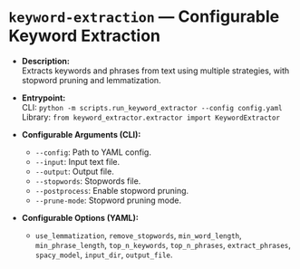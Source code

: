 #  `keyword-extraction` — Configurable Keyword Extraction

- **Description:**  
  Extracts keywords and phrases from text using multiple strategies, with stopword pruning and lemmatization.
- **Entrypoint:**  
  CLI: `python -m scripts.run_keyword_extractor --config config.yaml`  
  Library: `from keyword_extractor.extractor import KeywordExtractor`
- **Configurable Arguments (CLI):**
  - `--config`: Path to YAML config.
  - `--input`: Input text file.
  - `--output`: Output file.
  - `--stopwords`: Stopwords file.
  - `--postprocess`: Enable stopword pruning.
  - `--prune-mode`: Stopword pruning mode.

- **Configurable Options (YAML):**
  - `use_lemmatization`, `remove_stopwords`, `min_word_length`, `min_phrase_length`, `top_n_keywords`, `top_n_phrases`, `extract_phrases`, `spacy_model`, `input_dir`, `output_file`.
